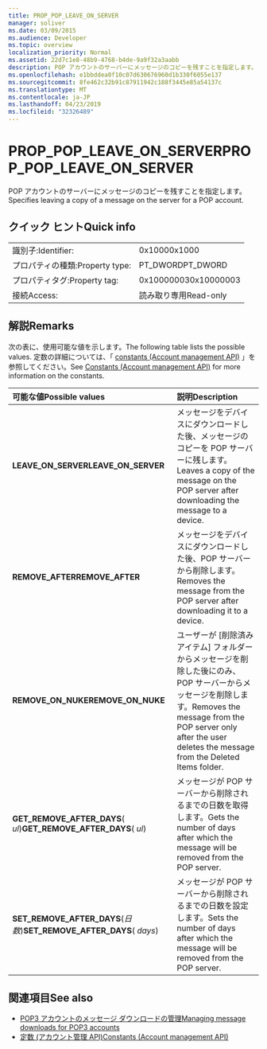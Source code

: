 ```yaml
---
title: PROP_POP_LEAVE_ON_SERVER
manager: soliver
ms.date: 03/09/2015
ms.audience: Developer
ms.topic: overview
localization_priority: Normal
ms.assetid: 22d7c1e8-48b9-4768-b4de-9a9f32a3aabb
description: POP アカウントのサーバーにメッセージのコピーを残すことを指定します。
ms.openlocfilehash: e1bbddea0f10c07d630676960d1b330f6055e137
ms.sourcegitcommit: 8fe462c32b91c87911942c188f3445e85a54137c
ms.translationtype: MT
ms.contentlocale: ja-JP
ms.lasthandoff: 04/23/2019
ms.locfileid: "32326489"
---
```

# <a name="proppopleaveonserver"></a><span data-ttu-id="55c51-103">PROP_POP_LEAVE_ON_SERVER</span><span class="sxs-lookup"><span data-stu-id="55c51-103">PROP_POP_LEAVE_ON_SERVER</span></span>

<span data-ttu-id="55c51-104">POP アカウントのサーバーにメッセージのコピーを残すことを指定します。</span><span class="sxs-lookup"><span data-stu-id="55c51-104">Specifies leaving a copy of a message on the server for a POP account.</span></span>
  
## <a name="quick-info"></a><span data-ttu-id="55c51-105">クイック ヒント</span><span class="sxs-lookup"><span data-stu-id="55c51-105">Quick info</span></span>

|||
|:-----|:-----|
|<span data-ttu-id="55c51-106">識別子:</span><span class="sxs-lookup"><span data-stu-id="55c51-106">Identifier:</span></span>  <br/> |<span data-ttu-id="55c51-107">0x1000</span><span class="sxs-lookup"><span data-stu-id="55c51-107">0x1000</span></span>  <br/> |
|<span data-ttu-id="55c51-108">プロパティの種類:</span><span class="sxs-lookup"><span data-stu-id="55c51-108">Property type:</span></span>  <br/> |<span data-ttu-id="55c51-109">PT_DWORD</span><span class="sxs-lookup"><span data-stu-id="55c51-109">PT_DWORD</span></span>  <br/> |
|<span data-ttu-id="55c51-110">プロパティタグ:</span><span class="sxs-lookup"><span data-stu-id="55c51-110">Property tag:</span></span>  <br/> |<span data-ttu-id="55c51-111">0x10000003</span><span class="sxs-lookup"><span data-stu-id="55c51-111">0x10000003</span></span>  <br/> |
|<span data-ttu-id="55c51-112">接続</span><span class="sxs-lookup"><span data-stu-id="55c51-112">Access:</span></span>  <br/> |<span data-ttu-id="55c51-113">読み取り専用</span><span class="sxs-lookup"><span data-stu-id="55c51-113">Read-only</span></span>  <br/> |
   
## <a name="remarks"></a><span data-ttu-id="55c51-114">解説</span><span class="sxs-lookup"><span data-stu-id="55c51-114">Remarks</span></span>

<span data-ttu-id="55c51-115">次の表に、使用可能な値を示します。</span><span class="sxs-lookup"><span data-stu-id="55c51-115">The following table lists the possible values.</span></span> <span data-ttu-id="55c51-116">定数の詳細については、「 [constants (Account management API)](constants-account-management-api.md) 」を参照してください。</span><span class="sxs-lookup"><span data-stu-id="55c51-116">See [Constants (Account management API)](constants-account-management-api.md) for more information on the constants.</span></span> 
  
|<span data-ttu-id="55c51-117">**可能な値**</span><span class="sxs-lookup"><span data-stu-id="55c51-117">**Possible values**</span></span>|<span data-ttu-id="55c51-118">**説明**</span><span class="sxs-lookup"><span data-stu-id="55c51-118">**Description**</span></span>|
|:-----|:-----|
|<span data-ttu-id="55c51-119">**LEAVE_ON_SERVER**</span><span class="sxs-lookup"><span data-stu-id="55c51-119">**LEAVE_ON_SERVER**</span></span> <br/> |<span data-ttu-id="55c51-120">メッセージをデバイスにダウンロードした後、メッセージのコピーを POP サーバーに残します。</span><span class="sxs-lookup"><span data-stu-id="55c51-120">Leaves a copy of the message on the POP server after downloading the message to a device.</span></span>  <br/> |
|<span data-ttu-id="55c51-121">**REMOVE_AFTER**</span><span class="sxs-lookup"><span data-stu-id="55c51-121">**REMOVE_AFTER**</span></span> <br/> |<span data-ttu-id="55c51-122">メッセージをデバイスにダウンロードした後、POP サーバーから削除します。</span><span class="sxs-lookup"><span data-stu-id="55c51-122">Removes the message from the POP server after downloading it to a device.</span></span>  <br/> |
|<span data-ttu-id="55c51-123">**REMOVE_ON_NUKE**</span><span class="sxs-lookup"><span data-stu-id="55c51-123">**REMOVE_ON_NUKE**</span></span> <br/> |<span data-ttu-id="55c51-124">ユーザーが [削除済みアイテム] フォルダーからメッセージを削除した後にのみ、POP サーバーからメッセージを削除します。</span><span class="sxs-lookup"><span data-stu-id="55c51-124">Removes the message from the POP server only after the user deletes the message from the Deleted Items folder.</span></span>  <br/> |
|<span data-ttu-id="55c51-125">**GET_REMOVE_AFTER_DAYS**( _ul_)</span><span class="sxs-lookup"><span data-stu-id="55c51-125">**GET_REMOVE_AFTER_DAYS**( _ul_)</span></span>  <br/> |<span data-ttu-id="55c51-126">メッセージが POP サーバーから削除されるまでの日数を取得します。</span><span class="sxs-lookup"><span data-stu-id="55c51-126">Gets the number of days after which the message will be removed from the POP server.</span></span>  <br/> |
|<span data-ttu-id="55c51-127">**SET_REMOVE_AFTER_DAYS**(_日数_)</span><span class="sxs-lookup"><span data-stu-id="55c51-127">**SET_REMOVE_AFTER_DAYS**( _days_)</span></span>  <br/> |<span data-ttu-id="55c51-128">メッセージが POP サーバーから削除されるまでの日数を設定します。</span><span class="sxs-lookup"><span data-stu-id="55c51-128">Sets the number of days after which the message will be removed from the POP server.</span></span>  <br/> |
   
## <a name="see-also"></a><span data-ttu-id="55c51-129">関連項目</span><span class="sxs-lookup"><span data-stu-id="55c51-129">See also</span></span>

- [<span data-ttu-id="55c51-130">POP3 アカウントのメッセージ ダウンロードの管理</span><span class="sxs-lookup"><span data-stu-id="55c51-130">Managing message downloads for POP3 accounts</span></span>](managing-message-downloads-for-pop3-accounts.md) 
- [<span data-ttu-id="55c51-131">定数 (アカウント管理 API)</span><span class="sxs-lookup"><span data-stu-id="55c51-131">Constants (Account management API)</span></span>](constants-account-management-api.md)

